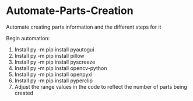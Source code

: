 # Automate-Parts-Creation
Automate creating parts information and the different steps for it

Begin automation:

1) Install py -m pip install pyautogui
2) Install py -m pip install pillow
3) Install py -m pip install pyscreeze
4) Install py -m pip install opencv-python
5) Install py -m pip install openpyxl
6) Install py -m pip install pyperclip
7) Adjust the range values in the code to reflect the number of parts being created
